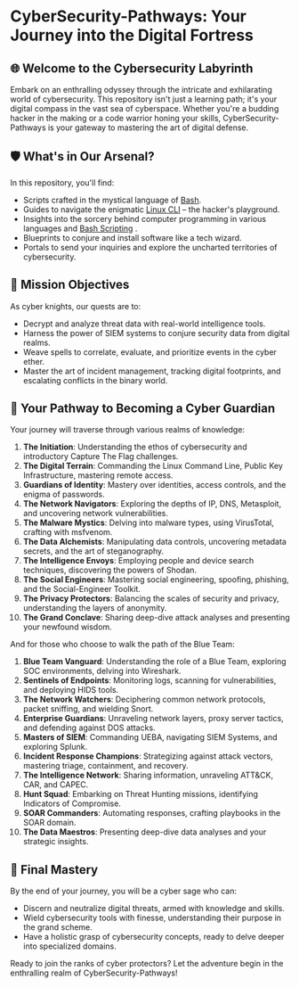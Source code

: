 
# CyberSecurity-Pathways: Your Journey into the Digital Fortress

## 🌐 Welcome to the Cybersecurity Labyrinth

Embark on an enthralling odyssey through the intricate and exhilarating world of cybersecurity. This repository isn't just a learning path; it's your digital compass in the vast sea of cyberspace. Whether you're a budding hacker in the making or a code warrior honing your skills, CyberSecurity-Pathways is your gateway to mastering the art of digital defense.

## 🛡️ What's in Our Arsenal?

In this repository, you'll find:
- Scripts crafted in the mystical language of [Bash](./Bash_Skills_and_Concepts.md).
- Guides to navigate the enigmatic [Linux CLI](./Linux_CLI_Essentials.md) – the hacker's playground.
- Insights into the sorcery behind computer programming in various languages and [Bash Scripting](./Bash_Scripting_Linux_Shell_Script.md)
.
- Blueprints to conjure and install software like a tech wizard.
- Portals to send your inquiries and explore the uncharted territories of cybersecurity.

## 🎯 Mission Objectives

As cyber knights, our quests are to:
- Decrypt and analyze threat data with real-world intelligence tools.
- Harness the power of SIEM systems to conjure security data from digital realms.
- Weave spells to correlate, evaluate, and prioritize events in the cyber ether.
- Master the art of incident management, tracking digital footprints, and escalating conflicts in the binary world.

## 🚀 Your Pathway to Becoming a Cyber Guardian

Your journey will traverse through various realms of knowledge:
1. **The Initiation**: Understanding the ethos of cybersecurity and introductory Capture The Flag challenges.
2. **The Digital Terrain**: Commanding the Linux Command Line, Public Key Infrastructure, mastering remote access.
3. **Guardians of Identity**: Mastery over identities, access controls, and the enigma of passwords.
4. **The Network Navigators**: Exploring the depths of IP, DNS, Metasploit, and uncovering network vulnerabilities.
5. **The Malware Mystics**: Delving into malware types, using VirusTotal, crafting with msfvenom.
6. **The Data Alchemists**: Manipulating data controls, uncovering metadata secrets, and the art of steganography.
7. **The Intelligence Envoys**: Employing people and device search techniques, discovering the powers of Shodan.
8. **The Social Engineers**: Mastering social engineering, spoofing, phishing, and the Social-Engineer Toolkit.
9. **The Privacy Protectors**: Balancing the scales of security and privacy, understanding the layers of anonymity.
10. **The Grand Conclave**: Sharing deep-dive attack analyses and presenting your newfound wisdom.

And for those who choose to walk the path of the Blue Team:
1. **Blue Team Vanguard**: Understanding the role of a Blue Team, exploring SOC environments, delving into Wireshark.
2. **Sentinels of Endpoints**: Monitoring logs, scanning for vulnerabilities, and deploying HIDS tools.
3. **The Network Watchers**: Deciphering common network protocols, packet sniffing, and wielding Snort.
4. **Enterprise Guardians**: Unraveling network layers, proxy server tactics, and defending against DOS attacks.
5. **Masters of SIEM**: Commanding UEBA, navigating SIEM Systems, and exploring Splunk.
6. **Incident Response Champions**: Strategizing against attack vectors, mastering triage, containment, and recovery.
7. **The Intelligence Network**: Sharing information, unraveling ATT&CK, CAR, and CAPEC.
8. **Hunt Squad**: Embarking on Threat Hunting missions, identifying Indicators of Compromise.
9. **SOAR Commanders**: Automating responses, crafting playbooks in the SOAR domain.
10. **The Data Maestros**: Presenting deep-dive data analyses and your strategic insights.

## 🌟 Final Mastery

By the end of your journey, you will be a cyber sage who can:
- Discern and neutralize digital threats, armed with knowledge and skills.
- Wield cybersecurity tools with finesse, understanding their purpose in the grand scheme.
- Have a holistic grasp of cybersecurity concepts, ready to delve deeper into specialized domains.

Ready to join the ranks of cyber protectors? Let the adventure begin in the enthralling realm of CyberSecurity-Pathways!
